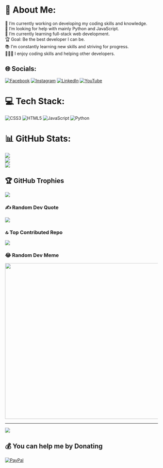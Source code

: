 # 💫 About Me:
🔭 I’m currently working on developing my coding skills and knowledge.<br>🤝 I’m looking for help with mainly Python and JavaScript.<br>🌱 I’m currently learning full-stack web development.<br>🏆 Goal: Be the best developer I can be.<br>📚 I'm constantly learning new skills and striving for progress.<br>👨🏽‍🎓 I enjoy coding skills and helping other developers.


## 🌐 Socials:
[![Facebook](https://img.shields.io/badge/Facebook-%231877F2.svg?logo=Facebook&logoColor=white)](https://facebook.com/https://www.facebook.com/clement.babili/) [![Instagram](https://img.shields.io/badge/Instagram-%23E4405F.svg?logo=Instagram&logoColor=white)](https://instagram.com/_.clemm_) [![LinkedIn](https://img.shields.io/badge/LinkedIn-%230077B5.svg?logo=linkedin&logoColor=white)](https://linkedin.com/in/https://www.linkedin.com/in/clement-babili-94480a261/) [![YouTube](https://img.shields.io/badge/YouTube-%23FF0000.svg?logo=YouTube&logoColor=white)](https://youtube.com/@@clementbabili6058) 

# 💻 Tech Stack:
![CSS3](https://img.shields.io/badge/css3-%231572B6.svg?style=for-the-badge&logo=css3&logoColor=white) ![HTML5](https://img.shields.io/badge/html5-%23E34F26.svg?style=for-the-badge&logo=html5&logoColor=white) ![JavaScript](https://img.shields.io/badge/javascript-%23323330.svg?style=for-the-badge&logo=javascript&logoColor=%23F7DF1E) ![Python](https://img.shields.io/badge/python-3670A0?style=for-the-badge&logo=python&logoColor=ffdd54)
# 📊 GitHub Stats:
![](https://github-readme-stats.vercel.app/api?username=Clemmyy&theme=tokyonight&hide_border=false&include_all_commits=false&count_private=false)<br/>
![](https://github-readme-streak-stats.herokuapp.com/?user=Clemmyy&theme=tokyonight&hide_border=false)<br/>
![](https://github-readme-stats.vercel.app/api/top-langs/?username=Clemmyy&theme=tokyonight&hide_border=false&include_all_commits=false&count_private=false&layout=compact)

## 🏆 GitHub Trophies
![](https://github-profile-trophy.vercel.app/?username=Clemmyy&theme=dracula&no-frame=false&no-bg=true&margin-w=4)

### ✍️ Random Dev Quote
![](https://quotes-github-readme.vercel.app/api?type=horizontal&theme=radical)

### 🔝 Top Contributed Repo
![](https://github-contributor-stats.vercel.app/api?username=Clemmyy&limit=5&theme=dark&combine_all_yearly_contributions=true)

### 😂 Random Dev Meme
<img src="https://rm.up.railway.app/" width="512px"/>

---
[![](https://visitcount.itsvg.in/api?id=Clemmyy&icon=0&color=0)](https://visitcount.itsvg.in)

  ## 💰 You can help me by Donating
  [![PayPal](https://img.shields.io/badge/PayPal-00457C?style=for-the-badge&logo=paypal&logoColor=white)](https://paypal.me/cbabili) 

  
<!-- Proudly created with GPRM ( https://gprm.itsvg.in ) -->
